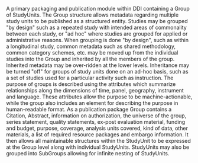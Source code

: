A primary packaging and publication module within DDI containing a Group of StudyUnits. The Group structure allows metadata regarding multiple study units to be published as a structured entity. Studies may be grouped "by design" such as a repeated study with intended areas of commonality between each study, or "ad hoc" where studies are grouped for applied or administrative reasons. When grouping is done "by design", such as within a longitudinal study, common metadata such as shared methodology, common category schemes, etc. may be moved up from the individual studies into the Group and inherited by all the members of the group. Inherited metadata may be over-ridden at the lower levels. Inheritance may be turned "off" for groups of study units done on an ad-hoc basis, such as a set of studies used for a particular activity such as instruction. The purpose of groups is described using the attributes which summarize relationships along the dimensions of time, panel, geography, instrument and language. These attributes allow the purpose to be machine-actionable, while the group also includes an element for describing the purpose in human-readable format. As a publication package Group contains a Citation, Abstract, information on authorization, the universe of the group, series statement, quality statements, ex-post evaluation material, funding and budget, purpose, coverage, analysis units covered, kind of data, other materials, a list of required resource packages and embargo information. It then allows all maintainable structures within the StudyUnit to be expressed at the Group level along with individual StudyUnits. StudyUnits may also be grouped into SubGroups allowing for infinite nesting of StudyUnits.